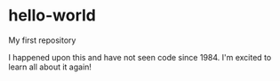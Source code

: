 # hello-world
My first repository

I happened upon this and have not seen code since 1984.
I'm excited to learn all about it again!
